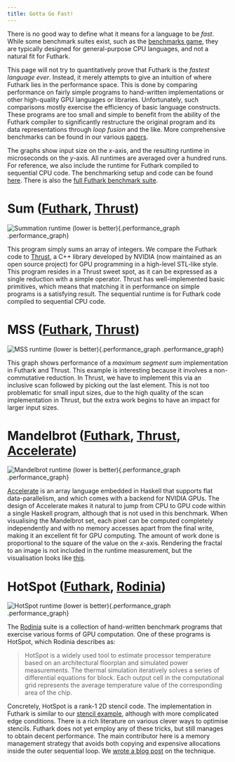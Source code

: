 ```yaml
---
title: Gotta Go Fast!
---
```


There is no good way to define what it means for a language to be
*fast*. While some benchmark suites exist, such as the [benchmarks
game](https://benchmarksgame-team.pages.debian.net/benchmarksgame/),
they are typically designed for general-purpose CPU languages, and not a
natural fit for Futhark.

This page will not try to quantitatively prove that Futhark is the
*fastest language ever*. Instead, it merely attempts to give an
intuition of where Futhark lies in the performance space. This is done
by comparing performance on fairly simple programs to hand-written
implementations or other high-quality GPU languages or libraries.
Unfortunately, such comparisons mostly exercise the efficiency of basic
language constructs. These programs are too small and simple to benefit
from the ability of the Futhark compiler to significantly restructure
the original program and its data representations through *loop fusion*
and the like. More comprehensive benchmarks can be found in our various
[papers](/docs.html).

The graphs show input size on the *x*-axis, and the resulting runtime in
microseconds on the *y*-axis. All runtimes are averaged over a hundred
runs. For reference, we also include the runtime for Futhark compiled to
sequential CPU code. The benchmarking setup and code can be found
[here](https://github.com/diku-dk/futhark-website/tree/master/benchmarks).
There is also the [full Futhark benchmark
suite](https://github.com/diku-dk/futhark-benchmarks).

# Sum ([Futhark](benchmarks/programs/sum.fut), [Thrust](benchmarks/programs/sum.cu))

![Summation runtime (lower is better)](images/sum.svg){.performance_graph
.performance_graph}

This program simply sums an array of integers. We compare the Futhark
code to [Thrust](https://github.com/thrust/thrust), a C++ library
developed by NVIDIA (now maintained as an open source project) for GPU
programming in a high-level STL-like style. This program resides in a
Thrust sweet spot, as it can be expressed as a single reduction with a
simple operator. Thrust has well-implemented basic primitives, which
means that matching it in performance on simple programs is a satisfying
result. The sequential runtime is for Futhark code compiled to
sequential CPU code.

# MSS ([Futhark](benchmarks/programs/mss.fut), [Thrust](benchmarks/programs/mss.cu))

![MSS runtime (lower is better)](images/mss.svg){.performance_graph
.performance_graph}

This graph shows performance of a *maximum segment sum* implementation
in Futhark and Thrust. This example is interesting because it involves a
non-commutative reduction. In Thrust, we have to implement this via an
inclusive scan followed by picking out the last element. This is not too
problematic for small input sizes, due to the high quality of the scan
implementation in Thrust, but the extra work begins to have an impact
for larger input sizes.

# Mandelbrot ([Futhark](benchmarks/programs/mandelbrot.fut), [Thrust](benchmarks/programs/mandelbrot.cu), [Accelerate](https://github.com/AccelerateHS/accelerate-examples/tree/master/examples/mandelbrot))

![Mandelbrot runtime (lower is better)](images/mandelbrot.svg){.performance_graph
.performance_graph}

[Accelerate](https://github.com/AccelerateHS/accelerate) is an array
language embedded in Haskell that supports flat data-parallelism, and
which comes with a backend for NVIDIA GPUs. The design of Accelerate
makes it natural to jump from CPU to GPU code within a single Haskell
program, although that is not used in this benchmark. When visualising
the Mandelbrot set, each pixel can be computed completely independently
and with no memory accesses apart from the final write, making it an
excellent fit for GPU computing. The amount of work done is proportional
to the square of the value on the *x*-axis. Rendering the fractal to an
image is not included in the runtime measurement, but the visualisation
looks like [this](images/mandelbrot1000.png).

# HotSpot ([Futhark](benchmarks/programs/hotspot.fut), [Rodinia](http://rodinia.cs.virginia.edu/doku.php?id=hotspot))

![HotSpot runtime (lower is better)](images/hotspot.svg){.performance_graph
.performance_graph}

The [Rodinia](http://rodinia.cs.virginia.edu/doku.php) suite is a
collection of hand-written benchmark programs that exercise various
forms of GPU computation. One of these programs is HotSpot, which
Rodinia describes as:

> HotSpot is a widely used tool to estimate processor temperature based
> on an architectural floorplan and simulated power measurements. The
> thermal simulation iteratively solves a series of differential
> equations for block. Each output cell in the computational grid
> represents the average temperature value of the corresponding area of
> the chip.

Concretely, HotSpot is a rank-1 2D stencil code. The implementation in
Futhark is similar to our [stencil
example](/examples.html#gaussian-blur-stencil), although with more
complicated edge conditions. There is a rich literature on various
clever ways to optimise stencils. Futhark does not yet employ any of
these tricks, but still manages to obtain decent performance. The main
contributor here is a memory management strategy that avoids both
copying and expensive allocations inside the outer sequential loop. We
[wrote a blog
post](/blog/2018-01-28-how-futhark-manages-gpu-memory.html) on the
technique.

